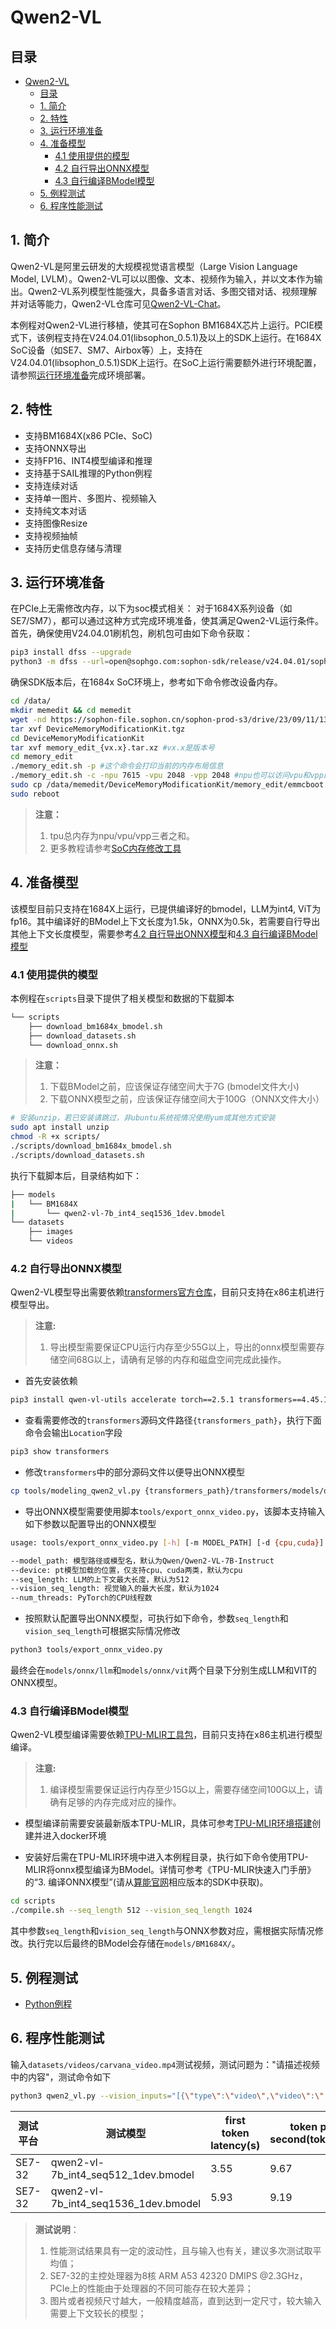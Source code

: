# Qwen2-VL

## 目录
- [Qwen2-VL](#qwen2-vl)
  - [目录](#目录)
  - [1. 简介](#1-简介)
  - [2. 特性](#2-特性)
  - [3. 运行环境准备](#3-运行环境准备)
  - [4. 准备模型](#4-准备模型)
    - [4.1 使用提供的模型](#41-使用提供的模型)
    - [4.2 自行导出ONNX模型](#42-自行导出ONNX模型)
    - [4.3 自行编译BModel模型](#43-自行编译BModel模型)
  - [5. 例程测试](#5-例程测试)
  - [6. 程序性能测试](#6-程序性能测试)

## 1. 简介
Qwen2-VL是阿里云研发的大规模视觉语言模型（Large Vision Language Model, LVLM）。Qwen2-VL可以以图像、文本、视频作为输入，并以文本作为输出。Qwen2-VL系列模型性能强大，具备多语言对话、多图交错对话、视频理解并对话等能力，Qwen2-VL仓库可见[Qwen2-VL-Chat](https://huggingface.co/collections/Qwen/qwen2-vl-66cee7455501d7126940800d)。

本例程对Qwen2-VL进行移植，使其可在Sophon BM1684X芯片上运行。PCIE模式下，该例程支持在V24.04.01(libsophon_0.5.1)及以上的SDK上运行。在1684X SoC设备（如SE7、SM7、Airbox等）上，支持在V24.04.01(libsophon_0.5.1)SDK上运行。在SoC上运行需要额外进行环境配置，请参照[运行环境准备](#3-运行环境准备)完成环境部署。

## 2. 特性

* 支持BM1684X(x86 PCIe、SoC)
* 支持ONNX导出
* 支持FP16、INT4模型编译和推理
* 支持基于SAIL推理的Python例程
* 支持连续对话
* 支持单一图片、多图片、视频输入
* 支持纯文本对话
* 支持图像Resize
* 支持视频抽帧
* 支持历史信息存储与清理

## 3. 运行环境准备

在PCIe上无需修改内存，以下为soc模式相关：
对于1684X系列设备（如SE7/SM7），都可以通过这种方式完成环境准备，使其满足Qwen2-VL运行条件。首先，确保使用V24.04.01刷机包，刷机包可由如下命令获取：

```bash
pip3 install dfss --upgrade
python3 -m dfss --url=open@sophgo.com:sophon-sdk/release/v24.04.01/sophon-img/sdcard.tgz
```

确保SDK版本后，在1684x SoC环境上，参考如下命令修改设备内存。

```bash
cd /data/
mkdir memedit && cd memedit
wget -nd https://sophon-file.sophon.cn/sophon-prod-s3/drive/23/09/11/13/DeviceMemoryModificationKit.tgz
tar xvf DeviceMemoryModificationKit.tgz
cd DeviceMemoryModificationKit
tar xvf memory_edit_{vx.x}.tar.xz #vx.x是版本号
cd memory_edit
./memory_edit.sh -p #这个命令会打印当前的内存布局信息
./memory_edit.sh -c -npu 7615 -vpu 2048 -vpp 2048 #npu也可以访问vpu和vpp的内存
sudo cp /data/memedit/DeviceMemoryModificationKit/memory_edit/emmcboot.itb /boot/emmcboot.itb && sync
sudo reboot
```

> **注意：**
> 1. tpu总内存为npu/vpu/vpp三者之和。
> 2. 更多教程请参考[SoC内存修改工具](https://doc.sophgo.com/sdk-docs/v24.04.01/docs_latest_release/docs/SophonSDK_doc/zh/html/appendix/2_mem_edit_tools.html#)

## 4. 准备模型

该模型目前只支持在1684X上运行，已提供编译好的bmodel，LLM为int4, ViT为fp16。其中编译好的BModel上下文长度为1.5k，ONNX为0.5k，若需要自行导出其他上下文长度模型，需要参考[4.2 自行导出ONNX模型](#42-自行导出ONNX模型)和[4.3 自行编译BModel模型](#43-自行编译BModel模型)

### 4.1 使用提供的模型

​本例程在`scripts`目录下提供了相关模型和数据的下载脚本
```bash
└── scripts
    ├── download_bm1684x_bmodel.sh                                           # 通过该脚本下载BM1684X平台的Qwen2-VL的BModel
    ├── download_datasets.sh                                                 # 通过该脚本下载Qwen2-VL的测试数据
    └── download_onnx.sh                                                     # 通过该脚本下载Qwen2-VL的ONNX模型
```

> **注意：**
> 1. 下载BModel之前，应该保证存储空间大于7G (bmodel文件大小)
> 2. 下载ONNX模型之前，应该保证存储空间大于100G（ONNX文件大小）

```bash
# 安装unzip，若已安装请跳过，非ubuntu系统视情况使用yum或其他方式安装
sudo apt install unzip
chmod -R +x scripts/
./scripts/download_bm1684x_bmodel.sh
./scripts/download_datasets.sh
```

执行下载脚本后，目录结构如下：

```bash
├── models
|   └── BM1684X                                        
|       └── qwen2-vl-7b_int4_seq1536_1dev.bmodel                              # 使用TPU-MLIR编译，用于BM1684X的Qwen2-VL BModel，上下文长度为1.5k
└── datasets
    ├── images                                                               # 测试图片目录
    └── videos                                                               # 测试视频目录
```

### 4.2 自行导出ONNX模型

Qwen2-VL模型导出需要依赖[transformers官方仓库](https://github.com/huggingface/transformers)，目前只支持在x86主机进行模型导出。  

> **注意:** 
> 1. 导出模型需要保证CPU运行内存至少55G以上，导出的onnx模型需要存储空间68G以上，请确有足够的内存和磁盘空间完成此操作。  

- 首先安装依赖

```bash
pip3 install qwen-vl-utils accelerate torch==2.5.1 transformers==4.45.1 -i https://pypi.tuna.tsinghua.edu.cn/simple
```

- 查看需要修改的`transformers`源码文件路径`{transformers_path}`，执行下面命令会输出`Location`字段

```bash
pip3 show transformers
```

- 修改`transformers`中的部分源码文件以便导出ONNX模型

```bash
cp tools/modeling_qwen2_vl.py {transformers_path}/transformers/models/qwen2_vl/modeling_qwen2_vl.py
```

- 导出ONNX模型需要使用脚本`tools/export_onnx_video.py`，该脚本支持输入如下参数以配置导出的ONNX模型

```bash
usage: tools/export_onnx_video.py [-h] [-m MODEL_PATH] [-d {cpu,cuda}] [-s SEQ_LENGTH] [-vs VISION_SEQ_LENGTH] [-n NUM_THREADS]

--model_path: 模型路径或模型名，默认为Qwen/Qwen2-VL-7B-Instruct
--device: pt模型加载的位置，仅支持cpu、cuda两类，默认为cpu
--seq_length: LLM的上下文最大长度，默认为512
--vision_seq_length: 视觉输入的最大长度，默认为1024
--num_threads: PyTorch的CPU线程数
```

- 按照默认配置导出ONNX模型，可执行如下命令，参数`seq_length`和`vision_seq_length`可根据实际情况修改

```bash
python3 tools/export_onnx_video.py
```

最终会在`models/onnx/llm`和`models/onnx/vit`两个目录下分别生成LLM和VIT的ONNX模型。

### 4.3 自行编译BModel模型

Qwen2-VL模型编译需要依赖[TPU-MLIR工具包](https://github.com/sophgo/tpu-mlir)，目前只支持在x86主机进行模型编译。  

> **注意:** 
> 1. 编译模型需要保证运行内存至少15G以上，需要存储空间100G以上，请确有足够的内存完成对应的操作。  

- 模型编译前需要安装最新版本TPU-MLIR，具体可参考[TPU-MLIR环境搭建](../../docs/Environment_Install_Guide.md#1-tpu-mlir环境搭建)创建并进入docker环境

- 安装好后需在TPU-MLIR环境中进入本例程目录，执行如下命令使用TPU-MLIR将onnx模型编译为BModel。详情可参考《TPU-MLIR快速入门手册》的“3. 编译ONNX模型”(请从[算能官网](https://developer.sophgo.com/site/index/material/all/all.html)相应版本的SDK中获取)。

```bash
cd scripts
./compile.sh --seq_length 512 --vision_seq_length 1024
```

其中参数`seq_length`和`vision_seq_length`与ONNX参数对应，需根据实际情况修改。执行完以后最终的BModel会存储在`models/BM1684X/`。

## 5. 例程测试

- [Python例程](./python/README.md)

## 6. 程序性能测试

输入`datasets/videos/carvana_video.mp4`测试视频，测试问题为："请描述视频中的内容"，测试命令如下

```bash
python3 qwen2_vl.py --vision_inputs="[{\"type\":\"video\",\"video\":\"../datasets/videos/carvana_video.mp4\",\"resized_height\":420,\"resized_width\":630,\"nframes\":2}]"
```

|    测试平台   |               测试模型                   |first token latency(s)|token per second(tokens/s)| 
| -----------  | -------------------------------------- | --------------------- | ----------------------- | 
|    SE7-32    | qwen2-vl-7b_int4_seq512_1dev.bmodel   |   3.55               |     9.67               | 
|    SE7-32    | qwen2-vl-7b_int4_seq1536_1dev.bmodel   |   5.93               |     9.19               | 
 
> **测试说明**：  
> 1. 性能测试结果具有一定的波动性，且与输入也有关，建议多次测试取平均值；
> 2. SE7-32的主控处理器为8核 ARM A53 42320 DMIPS @2.3GHz，PCIe上的性能由于处理器的不同可能存在较大差异；
> 3. 图片或者视频尺寸越大，一般精度越高，直到达到一定尺寸，较大输入需要上下文较长的模型；

